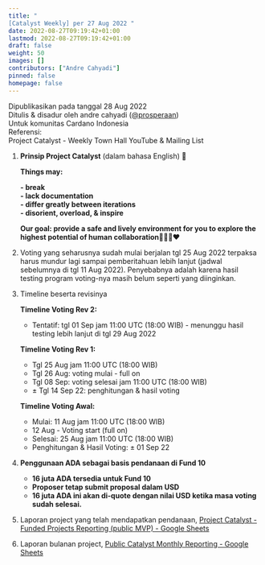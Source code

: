 ```yaml
---
title: "
[Catalyst Weekly] per 27 Aug 2022 "
date: 2022-08-27T09:19:42+01:00
lastmod: 2022-08-27T09:19:42+01:00
draft: false
weight: 50
images: []
contributors: ["Andre Cahyadi"]
pinned: false
homepage: false
---
```


Dipublikasikan pada tanggal 28 Aug 2022 <br/>
Ditulis & disadur oleh andre cahyadi ([@prosperaan](https://forum.cardano.org/u/prosperaan)) <br/>
Untuk komunitas Cardano Indonesia <br/>
Referensi: <br/>
Project Catalyst - Weekly Town Hall YouTube & Mailing List

1.  **Prinsip Project Catalyst** (dalam bahasa English) :slightly_smiling_face:

    **Things may:**

    **\- break**<br/>
    **\- lack documentation**<br/>
    **\- differ greatly between iterations**<br/>
    **\- disorient, overload, & inspire**

    **Our goal: provide a safe and lively environment for you to explore the highest potential of human collaboration**:muscle::pray::handshake::heart:

2.  Voting yang seharusnya sudah mulai berjalan tgl 25 Aug 2022 terpaksa harus mundur lagi sampai pemberitahuan lebih lanjut (jadwal sebelumnya di tgl 11 Aug 2022). Penyebabnya adalah karena hasil testing program voting-nya masih belum seperti yang diinginkan.

3.  Timeline beserta revisinya

    **Timeline Voting Rev 2:**

    - Tentatif: tgl 01 Sep jam 11:00 UTC (18:00 WIB) - menunggu hasil testing lebih lanjut di tgl 29 Aug 2022

    **Timeline Voting Rev 1:**

    - Tgl 25 Aug jam 11:00 UTC (18:00 WIB)
    - Tgl 26 Aug: voting mulai - full on
    - Tgl 08 Sep: voting selesai jam 11:00 UTC (18:00 WIB)
    - ± Tgl 14 Sep 22: penghitungan & hasil voting

    **Timeline Voting Awal:**

    - Mulai: 11 Aug jam 11:00 UTC (18:00 WIB)
    - 12 Aug - Voting start (full on)
    - Selesai: 25 Aug jam 11:00 UTC (18:00 WIB)
    - Penghitungan & Hasil Voting: ± 01 Sep 22

4.  **Penggunaan ADA sebagai basis pendanaan di Fund 10**

    - **16 juta ADA tersedia untuk Fund 10**
    - **Proposer tetap submit proposal dalam USD**
    - **16 juta ADA ini akan di-quote dengan nilai USD ketika masa voting sudah selesai.**

5.  Laporan project yang telah mendapatkan pendanaan, [Project Catalyst - Funded Projects Reporting (public MVP) - Google Sheets](https://docs.google.com/spreadsheets/d/1bfnWFa94Y7Zj0G7dtpo9W1nAYGovJbswipxiHT4UE3g/edit#gid=938310766)

6.  Laporan bulanan project, [Public Catalyst Monthly Reporting - Google Sheets](https://docs.google.com/spreadsheets/d/1wAG5O4PBLRTM01PLUyc3iS9EYOaucyDHryOOG8OVKuk/edit#gid=0)
